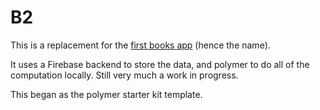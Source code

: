 # B2

This is a replacement for the [first books app](https://github.com/pomalley/books) (hence the name).

It uses a Firebase backend to store the data, and polymer to do all of the computation locally. Still very much a work in progress.

This began as the polymer starter kit template.
